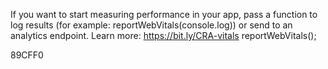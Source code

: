 If you want to start measuring performance in your app, pass a function to log results (for example: reportWebVitals(console.log))
or send to an analytics endpoint. Learn more: https://bit.ly/CRA-vitals
reportWebVitals();

89CFF0